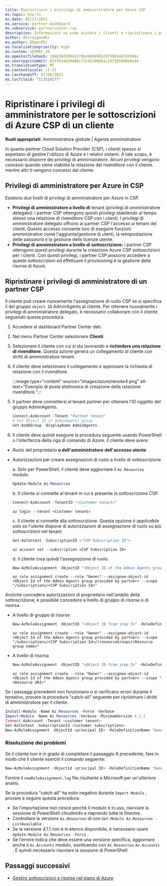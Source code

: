 ```yaml
---
title: Ripristinare i privilegi di amministratore per Azure CSP
ms.topic: how-to
ms.date: 05/27/2021
ms.service: partner-dashboard
ms.subservice: partnercenter-csp
description: Informazioni su come aiutare i clienti a ripristinare i privilegi di amministratore di un partner in modo che il partner possa gestire le sottoscrizioni di Azure Cloud Solution Provider (CSP) di un cliente.
author: dhirajgandhi
ms.author: dhgandhi
ms.localizationpriority: High
ms.custom: SEOMAY.20
ms.openlocfilehash: 196b38d30942278beb00096529f5965db7dfb96c
ms.sourcegitcommit: b55f63a029d88c73cd5190bbac2df1b5990e6e44
ms.translationtype: MT
ms.contentlocale: it-IT
ms.lasthandoff: 07/08/2021
ms.locfileid: "113510177"
---
```

# <a name="reinstate-admin-privileges-for-a-customers-azure-csp-subscriptions"></a>Ripristinare i privilegi di amministratore per le sottoscrizioni di Azure CSP di un cliente  

**Ruoli appropriati:** Amministratore globale | Agente amministratore

In quanto partner Cloud Solution Provider (CSP), i clienti spesso si aspettano di gestire l'utilizzo di Azure e i relativi sistemi. A tale scopo, è necessario disporre dei privilegi di amministratore. Alcuni privilegi vengono concessi quando viene stabilita la relazione del rivenditore con il cliente. mentre altri ti vengono concessi dal cliente.

## <a name="admin-privileges-for-azure-in-csp"></a>Privilegi di amministratore per Azure in CSP

Esistono due livelli di privilegi di amministratore per Azure in CSP.

- **Privilegi di amministratore a livello di** tenant (privilegi di amministratore delegato): i partner CSP ottengono questi privilegi stabilendo al tempo stesso una relazione di rivenditore CSP con i clienti. I privilegi di amministratore delegato offrono ai partner CSP l'accesso ai tenant dei clienti. Questo accesso consente loro di eseguire funzioni amministrative come l'aggiunta/gestione di utenti, la reimpostazione delle password e la gestione delle licenze utente.
- **Privilegi di amministratore a livello di sottoscrizione:** i partner CSP ottengono questi privilegi durante la creazione Azure CSP sottoscrizioni per i clienti. Con questi privilegi, i partner CSP possono accedere a queste sottoscrizioni ed effettuare il provisioning e la gestione delle risorse di Azure.

## <a name="reinstate-csp-a-partners-admin-privileges"></a>Ripristinare i privilegi di amministratore di un partner CSP

Il cliente può creare nuovamente l'assegnazione di ruolo CSP se si specifica il del gruppo `object ID` AdminAgents al cliente. Per ottenere nuovamente i privilegi di amministratore delegato, è necessario collaborare con il cliente seguendo questa procedura.

1. Accedere al dashboard Partner Center dati.

2. Nel menu Partner Center selezionare **Clienti**.

3. Selezionare il cliente con cui si sta lavorando e **richiedere una relazione di rivenditore.** Questa azione genera un collegamento al cliente con diritti di amministratore tenant.

4. Il cliente deve selezionare il collegamento e approvare la richiesta di relazione con il rivenditore.

   :::image type="content" source="images/azure/revoke4.png" alt-text="Esempio di posta elettronica di creazione della relazione rivenditore.":::

5. Il partner deve connettersi al tenant partner per ottenere l'ID oggetto del gruppo AdminAgents.
  
   ```powershell
   Connect-AzAccount -Tenant "Partner tenant"
   # Get Object ID of AdminAgents group
   Get-AzADGroup -DisplayName AdminAgents
   ```

6. Il cliente deve quindi eseguire la procedura seguente usando PowerShell o l'interfaccia della riga di comando di Azure. Il cliente deve avere:

- Ruolo del proprietario **o dell'amministratore** **dell'accesso utente** 
- Autorizzazioni per creare assegnazioni di ruolo a livello di sottoscrizione

   a. Solo per PowerShell, il cliente deve aggiornare il `Az.Resources` modulo.
   ```powershell
   Update-Module Az.Resources
   ```

   b. Il cliente si connette al tenant in cui è presente la sottoscrizione CSP.
   ```powershell
   Connect-AzAccount -TenantID "<Customer tenant>"
   ```
   ```azurecli
   az login --tenant <Customer tenant>
   ```

   c. Il cliente si connette alla sottoscrizione. Questa opzione *è applicabile* solo se l'utente dispone di autorizzazioni di assegnazione di ruolo su più sottoscrizioni nel tenant.

   ```powershell
   Set-AzContext -SubscriptionID <"CSP Subscription ID">
   ```
   ```azurecli
   az account set --subscription <CSP Subscription ID>
   ```

   d. Il cliente crea quindi l'assegnazione di ruolo.
    
   ```powershell
   New-AzRoleAssignment -ObjectID "<Object ID of the Admin Agents group provided by partner>" -RoleDefinitionName "Owner" -Scope "/subscriptions/'<CSP subscription ID>'"
   ```
   ```azurecli
   az role assignment create --role "Owner" --assignee-object-id <Object Id of the Admin Agents group provided by partner> --scope "/subscriptions/<CSP Subscription Id>"
   ```

Anziché concedere autorizzazioni di proprietario nell'ambito della sottoscrizione, è possibile concedere a livello di gruppo di risorse o di risorsa. 

- A livello di gruppo di risorse

   ```powershell
   New-AzRoleAssignment -ObjectID "<Object ID from step 3>" -RoleDefinitionName Owner -Scope "/subscriptions/'SubscriptionID of CSP subscription'/resourceGroups/'Resource group name'"
   ```

   ```azurecli
   az role assignment create --role "Owner" --assignee-object-id <Object Id of the Admin Agents group provided by partner> --scope "/subscriptions/<CSP Subscription Id>//resourceGroups/<Resource group name>"
   ```

- A livello di risorsa

   ```powershell
   New-AzRoleAssignment -ObjectID "<Object ID from step 3>" -RoleDefinitionName Owner -Scope "<Resource URI>"
   ```

   ```azurecli
   az role assignment create --role "Owner" --assignee-object-id <Object Id of the Admin Agents group provided by partner> --scope "<Resource URI>"
   ```

Se i passaggi precedenti non funzionano o si verificano errori durante il tentativo, provare la procedura "catch-all" seguente per ripristinare i diritti di amministratore per il cliente.

```powershell
Install-Module -Name Az.Resources -Force -Verbose
Import-Module -Name Az.Resources -Verbose -MinimumVersion 4.1.1
Connect-AzAccount -Tenant <customer tenant>
Set-AzContext -SubscriptionId <customer subscriptions>
New-AzRoleAssignment -ObjectId <principal ID> -RoleDefinitionName "Owner" -Scope "/subscriptions/<customer subscription>" -ObjectType "ForeignGroup"
```

### <a name="troubleshooting"></a>Risoluzione dei problemi

Se il cliente non è in grado di completare il passaggio 6 precedente, fare in modo che il cliente eserciti il comando seguente:

```powershell
New-AzRoleAssignment -ObjectId <principal ID> -RoleDefinitionName "Owner" -Scope "/subscriptions/<costumer subscription>" -ObjectType "ForeignGroup" -Debug > newRoleAssignment.log
```

Fornire il `newRoleAssignment.log` file risultante a Microsoft per un'ulteriore analisi.

Se la procedura "catch-all" ha esito negativo durante `Import-Module` , provare a seguire questa procedura:
- Se l'importazione non riesce perché il modulo è in uso, riavviare la sessione di PowerShell chiudendo e riaprendo tutte le finestre.
- Controllare la versione `Az.Resources` di con `Get-Module Az.Resources -ListAvailable` .
- Se la versione 4.1.1 non è in elenco disponibile, è necessario usare `Update-Module Az.Resources -Force` .
- Se l'errore indica che deve essere una versione specifica, aggiornare anche il `Az.Accounts` modulo, sostituendo con `Az.Resources` `Az.Accounts` . È quindi necessario riavviare la sessione di PowerShell.


## <a name="next-steps"></a>Passaggi successivi

- [Gestire sottoscrizioni e risorse nel piano di Azure](azure-plan-manage.md)
